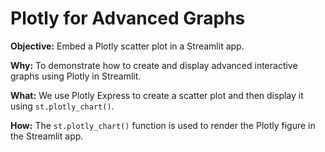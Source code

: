 # Plotly for Advanced Graphs

**Objective:** Embed a Plotly scatter plot in a Streamlit app.

**Why:** To demonstrate how to create and display advanced interactive graphs using Plotly in Streamlit.

**What:** We use Plotly Express to create a scatter plot and then display it using `st.plotly_chart()`.

**How:** The `st.plotly_chart()` function is used to render the Plotly figure in the Streamlit app.
